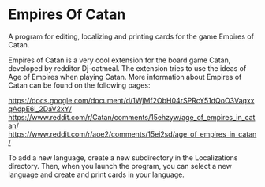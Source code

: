 # Empires Of Catan

A program for editing, localizing and printing cards for the game Empires of Catan.

Empires of Catan is a very cool extension for the board game Catan, developed by redditor Dj-oatmeal. The extension tries to use the ideas of Age of Empires when playing Catan. More information about Empires of Catan can be found on the following pages:

https://docs.google.com/document/d/1WjMf2ObH04rSPRcY51dQoO3VaqxxqAdpE6i_2DaV2xY/
https://www.reddit.com/r/Catan/comments/15ehzyw/age_of_empires_in_catan/
https://www.reddit.com/r/aoe2/comments/15ei2sd/age_of_empires_in_catan/

To add a new language, create a new subdirectory in the Localizations directory. Then, when you launch the program, you can select a new language and create and print cards in your language.
